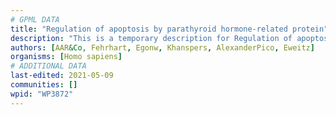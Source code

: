 ```yaml
---
# GPML DATA
title: "Regulation of apoptosis by parathyroid hormone-related protein"
description: "This is a temporary description for Regulation of apoptosis by parathyroid hormone-related protein"
authors: [AAR&Co, Fehrhart, Egonw, Khanspers, AlexanderPico, Eweitz]
organisms: [Homo sapiens]
# ADDITIONAL DATA
last-edited: 2021-05-09
communities: []
wpid: "WP3872"
---
```

